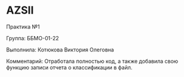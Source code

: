 # AZSII

Практика №1 

Группа: ББМО-01-22

Выполнила: Котюкова Виктория Олеговна

Комментарий: Отработала полностью код, а также добавила свою функцию записи отчета о классификации в файл.
